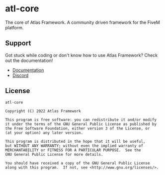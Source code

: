 # atl-core
The core of Atlas Framework. A community driven framework for the FiveM platform.

## Support
Got stuck while coding or don't know how to use Atlas Framework? Check out the documentation!
* [Documentation](https://atlasfw.live/documentation)
* [Discord](https://discord.gg/ffz84zfaXF)

## License
```
atl-core

Copyright (C) 2022 Atlas Framework

This program is free software: you can redistribute it and/or modify
it under the terms of the GNU General Public License as published by
the Free Software Foundation, either version 3 of the License, or
(at your option) any later version.

This program is distributed in the hope that it will be useful,
but WITHOUT ANY WARRANTY; without even the implied warranty of
MERCHANTABILITY or FITNESS FOR A PARTICULAR PURPOSE.  See the
GNU General Public License for more details.

You should have received a copy of the GNU General Public License
along with this program.  If not, see <http://www.gnu.org/licenses/>.
```
